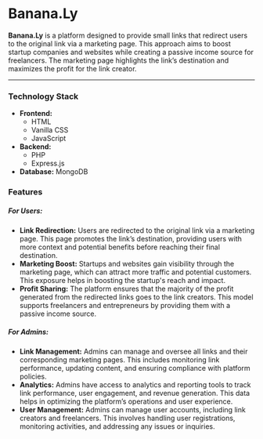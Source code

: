 <!DOCTYPE html>
<html lang="en">
<head>
  <meta charset="UTF-8">
  <meta name="viewport" content="width=device-width, initial-scale=1.0">
</head>
<body>

<h1>Banana.Ly</h1>

<p><strong>Banana.Ly</strong> is a platform designed to provide small links that redirect users to the original link via a marketing page. This approach aims to boost startup companies and websites while creating a passive income source for freelancers. The marketing page highlights the link’s destination and maximizes the profit for the link creator.</p>

<hr />

<div class="tech-stack">
  <h3>Technology Stack</h3>
  <ul>
    <li><strong>Frontend:</strong>
      <ul>
        <li>HTML</li>
        <li>Vanilla CSS</li>
        <li>JavaScript</li>
      </ul>
    </li>
    <li><strong>Backend:</strong>
      <ul>
        <li>PHP</li>
        <li>Express.js</li>
      </ul>
    </li>
    <li><strong>Database:</strong> MongoDB</li>
  </ul>
</div>

<div class="features">
  <h3>Features</h3>

  <h5>For Users:</h5>
  <ul>
    <li><strong>Link Redirection:</strong> Users are redirected to the original link via a marketing page. This page promotes the link’s destination, providing users with more context and potential benefits before reaching their final destination.</li>
    <li><strong>Marketing Boost:</strong> Startups and websites gain visibility through the marketing page, which can attract more traffic and potential customers. This exposure helps in boosting the startup's reach and impact.</li>
    <li><strong>Profit Sharing:</strong> The platform ensures that the majority of the profit generated from the redirected links goes to the link creators. This model supports freelancers and entrepreneurs by providing them with a passive income source.</li>
  </ul>

  <h5>For Admins:</h5>
  <ul>
    <li><strong>Link Management:</strong> Admins can manage and oversee all links and their corresponding marketing pages. This includes monitoring link performance, updating content, and ensuring compliance with platform policies.</li>
    <li><strong>Analytics:</strong> Admins have access to analytics and reporting tools to track link performance, user engagement, and revenue generation. This data helps in optimizing the platform’s operations and user experience.</li>
    <li><strong>User Management:</strong> Admins can manage user accounts, including link creators and freelancers. This involves handling user registrations, monitoring activities, and addressing any issues or inquiries.</li>
  </ul>
</div>

</body>
</html>

